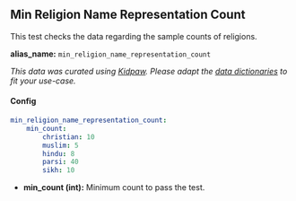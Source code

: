 
<div class="h3-box" markdown="1">

## Min Religion Name Representation Count

This test checks the data regarding the sample counts of religions.

**alias_name:** `min_religion_name_representation_count`

<i class="fa fa-info-circle"></i>
<em>This data was curated using [Kidpaw](https://www.kidpaw.com/). Please adapt the [data dictionaries](https://github.com/JohnSnowLabs/langtest/blob/main/langtest/transform/constants.py) to fit your use-case.</em>

#### Config
```yaml
min_religion_name_representation_count:
    min_count: 
        christian: 10
        muslim: 5
        hindu: 8
        parsi: 40
        sikh: 10
```

- **min_count (int):** Minimum count to pass the test.

<!-- #### Examples -->

</div>
